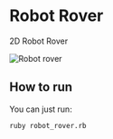 # Robot Rover

2D Robot Rover

![Robot rover](https://media.wired.com/photos/5c646d9ab422df33910e9917/master/w_2560%2Cc_limit/opportunityrover.jpg)

## How to run

You can just run:
```
ruby robot_rover.rb
```